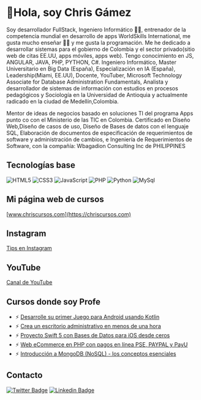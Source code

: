 # 👋Hola, soy Chris Gámez

Soy desarrollador FullStack, Ingeniero Informático :man_technologist:, entrenador de la competencia mundial en desarrollo de apps WorldSkills International, me gusta mucho enseñar :man_teacher: y me gusta la programación. Me he dedicado a desarrollar sistemas para el gobierno de Colombia y el sector privado(sitio web de citas EE.UU, apps móviles, apps web). Tengo conocimiento en JS, ANGULAR, JAVA, PHP, PYTHON, C#.
Ingeniero Informático, Master Universitario en Big Data (España), Especialización en IA (España), Leadership(Miami, EE.UU), Docente, YouTuber, Microsoft Technology Associate for Database Administration Fundamentals,  Analista y desarrollador de sistemas de información con estudios en procesos pedagógicos y Sociología en la Universidad de Antioquia y actualmente radicado en la ciudad de Medellín,Colombia. 

Mentor de ideas de negocios basado en soluciones TI del programa Apps punto co con el Ministerio de las TIC en Colombia. Certificado en Diseño Web,Diseño de casos de uso, Diseño de Bases de datos con el lenguaje SQL, Elaboración de documentos de especificación de requerimientos de software y administración de cambios, e Ingeniería de Requerimientos de Software, con la compañía: Wbagadion Consulting Inc de PHILIPPINES
## Tecnologías base
![HTML5](https://img.shields.io/badge/-HTML5-E34F26?style=plastic&logo=html5&logoColor=white)
![CSS3](https://img.shields.io/badge/-CSS3-1572B6?style=plastic&logo=css3&logoColor=white)
![JavaScript](https://img.shields.io/badge/-JavaScript-F7DF1E?style=plastic&logo=JavaScript&logoColor=black)
![PHP](https://img.shields.io/badge/-PHP-blue?style=plastic&logo=Php&logoColor=white)
![Python](https://img.shields.io/badge/-Python-lightgrey?style=plastic&logo=Python&logoColor=black)
![MySql](https://img.shields.io/badge/-MySQL-yellow?style=plastic&logo=Mysql&logoColor=black)

## Mi página web de cursos
[www.chriscursos.com](https://chriscursos.com)

## Instagram
[Tips en Instagram](https://instagram.com/chrisgamezprofe)

## YouTube
[Canal de YouTube](https://www.youtube.com/@ChrisGamezProfe)

## Cursos donde soy Profe
- ⚡ [Desarrolle su primer Juego para Android usando Kotlin](https://chriscursos.com/p/juego-en-android-kotlin-desde-cero)
- ⚡ [Crea un escritorio administrativo en menos de una hora](https://chriscursos.com/p/crear-dashboard-con-html-css-y-boopstrap)
- ⚡ [Proyecto Swift 5 con Bases de Datos para iOS desde ceros](https://www.udemy.com/course/swift-proyecto-ios-con-core-data-desde-cero-en-espanol/)
- ⚡ [Web eCommerce en PHP con pagos en línea PSE, PAYPAL y PayU](https://www.udemy.com/course/aprende-a-crear-web-en-php-poo-con-pagos-en-linea/)
- ⚡ [Introducción a MongoDB (NoSQL) - los conceptos esenciales](https://www.udemy.com/course/aprende-mongodb-en-un-dia-practico-nosql/)
## Contacto
[![Twitter Badge](https://img.shields.io/badge/-Twitter-1DA1F2?style=plastic&logo=Twitter&logoColor=white&link=https://twitter.com/ChrisSociologia)](https://twitter.com/ChrisSociologiaa)
[![Linkedin Badge](https://img.shields.io/badge/-Linkedin-0077B5?style=plastic&logo=Linkedin&logoColor=white&link=https://linkedin.com//in/christian-gamez/)](https://linkedin.com//in/christian-gamez/)
